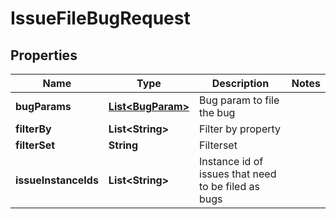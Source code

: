 
# IssueFileBugRequest

## Properties
Name | Type | Description | Notes
------------ | ------------- | ------------- | -------------
**bugParams** | [**List&lt;BugParam&gt;**](BugParam.md) | Bug param to file the bug | 
**filterBy** | **List&lt;String&gt;** | Filter by property | 
**filterSet** | **String** | Filterset | 
**issueInstanceIds** | **List&lt;String&gt;** | Instance id of issues that need to be filed as bugs | 



